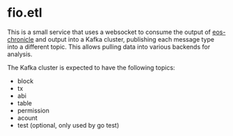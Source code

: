 # fio.etl

This is a small service that uses a websocket to consume the output of
[eos-chronicle](https://github.com/EOSChronicleProject/eos-chronicle) and output into a Kafka cluster, publishing each
message type into a different topic. This allows pulling data into various backends for analysis.

The Kafka cluster is expected to have the following topics:

 * block
 * tx
 * abi
 * table
 * permission
 * acount
 * test (optional, only used by go test)

